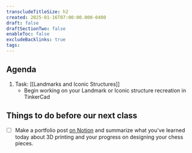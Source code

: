```yaml
---
transcludeTitleSize: h2
created: 2025-01-16T07:00:00.000-0400
draft: false
draftSectionTwo: false
enableToc: false
excludeBacklinks: true
tags:
---
```

## Agenda
1. Task: [[Landmarks and Iconic Structures]]
	- Begin working on your Landmark or Iconic structure recreation in TinkerCad
## Things to do before our next class

- [ ] Make a portfolio post [on Notion](https://notion.so) and summarize what you've learned today about 3D printing and your progress on designing your chess pieces.